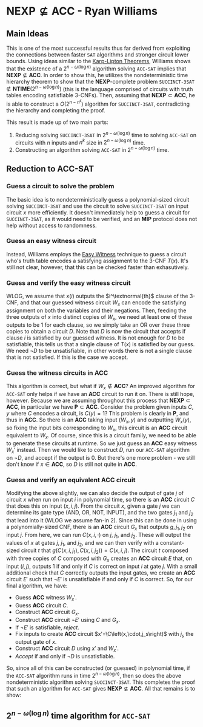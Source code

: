 # $\textbf{NEXP}\not\subseteq\textbf{ACC}$ - Ryan Williams

## Main Ideas

This is one of the most successful results thus far derived from exploiting the connections between faster $\texttt{SAT}$ algorithms and stronger circuit lower bounds.  Using ideas similar to the [Karp-Lipton Theorems](https://matthewkatzman.github.io/notes/background/karpLipton.html), Williams shows that the existence of a $2^{n-\omega(\log n)}$ algorithm solving $\texttt{ACC-SAT}$ implies that $\textbf{NEXP}\not\subseteq\textbf{ACC}$.  In order to show this, he utilizes the nondeterministic time hierarchy theorem to show that the $\textbf{NEXP}$-complete problem $\texttt{SUCCINCT-3SAT}\not\in\textbf{NTIME}\left(2^{n-\omega(\log n)}\right)$ (this is the language comprised of circuits with truth tables encoding satisfiable $3$-CNFs).  Then, assuming that $\textbf{NEXP}\subset\textbf{ACC}$, he is able to construct a $O\left(2^{n-n^\epsilon}\right)$ algorithm for $\texttt{SUCCINCT-3SAT}$, contradicting the hierarchy and completing the proof.

This result is made up of two main parts:

1. Reducing solving $\texttt{SUCCINCT-3SAT}$ in $2^{n-\omega(\log n)}$ time to solving $\texttt{ACC-SAT}$ on circuits with $n$ inputs and $n^k$ size in $2^{n-\omega(\log n)}$ time.
2. Constructing an algorithm solving $\texttt{ACC-SAT}$ in $2^{n-\omega(\log n)}$ time.

## Reduction to $\textbf{ACC-SAT}$

### Guess a circuit to solve the problem

The basic idea is to nondeterministically guess a polynomial-sized circuit solving $\texttt{SUCCINCT-3SAT}$ and use the circuit to solve $\texttt{SUCCINCT-3SAT}$ on input circuit $x$ more efficiently.  It doesn't immediately help to guess a circuit for $\texttt{SUCCINCT-3SAT}$, as it would need to be verified, and an $\textbf{MIP}$ protocol does not help without access to randomness.

### Guess an easy witness circuit

Instead, Williams employs the [Easy Witness](https://matthewkatzman.github.io/notes/papers/easyWitness.html) technique to guess a circuit who's truth table encodes a satisfying assignment to the $3$-CNF $T(x)$.  It's still not clear, however, that this can be checked faster than exhasutively.

### Guess and verify the easy witness circuit

WLOG, we assume that $x(i)$ outputs the $i^\textnormal{th}$ clause of the $3$-CNF, and that our guessed witness circuit $W_x$ can encode the satisfying assignment on both the variables and their negations.  Then, feeding the three outputs of $x$ into distinct copies of $W_x$, we need at least one of these outputs to be $1$ for each clause, so we simply take an OR over these three copies to obtain a circuit $D$.  Note that $D$ is now the circuit that accepts if clause $i$ is satisfied by our guessed witness.  It is not enough for $D$ to be satisfiable, this tells us that a single clause of $T(x)$ is satisfied by our guess.  We need $\neg D$ to be unsatisfiable, in other words there is not a single clause that is not satisfied.  If this is the case we accept.

### Guess the witness circuits in $\textbf{ACC}$

This algorithm is correct, but what if $W_x\not\in\textbf{ACC}$?  An improved algorithm for $\texttt{ACC-SAT}$ only helps if we have an $\textbf{ACC}$ circuit to run it on.  There is still hope, however.  Because we are assuming throughout this process that $\textbf{NEXP}\subset\textbf{ACC}$, in particular we have $\textbf{P}\subset\textbf{ACC}$.  Consider the problem given inputs $C,y$ where $C$ encodes a circuit, is $C(y)=1$?  This problem is clearly in $\textbf{P}$, and thus in $\textbf{ACC}$.  So there is an $\textbf{ACC}$ taking input $\left(W_x,y\right)$ and outputting $W_x(y)$, so fixing the input bits corresponding to $W_x$, this circuit is an $\textbf{ACC}$ circuit equivalent to $W_x$.  Of course, since this is a circuit family, we need to be able to generate these circuits at runtime.  So we just guess an $\textbf{ACC}$ easy witness $W_x'$ instead.  Then we would like to construct $D$, run our $\texttt{ACC-SAT}$ algorithm on $\neg D$, and accept if the output is $0$.  But there's one more problem - we still don't know if $x\in\textbf{ACC}$, so $D$ is still not quite in $\textbf{ACC}$.

### Guess and verify an equivalent $\textbf{ACC}$ circuit

Modifying the above slightly, we can also decide the output of gate $j$ of circuit $x$ when run on input $i$ in polynomial time, so there is an $\textbf{ACC}$ circuit $C$ that does this on input $(x,i,j)$.  From the circuit $x$, given a gate $j$ we can determine its gate type (AND, OR, NOT, INPUT), and the two gates $j_1$ and $j_2$ that lead into it (WLOG we assume fan-in $2$).  Since this can be done in using a polynomially-sized CNF, there is an $\textbf{ACC}$ circuit $G_x$ that outputs $g,j_1,j_2$ on input $j$.  From here, we can run $C(x,i,\cdot)$ on $j$, $j_1$, and $j_2$.  These will output the values of $x$ at gates $j$, $j_1$, and $j_2$, and we can then verify with a constant-sized circuit $t$ that $g\left(C\left(x,i,j_1\right),C\left(x,i,j_2\right)\right)=C\left(x,i,j\right)$.  The circuit $t$ composed with three copies of $C$ composed with $G_x$ creates an $\textbf{ACC}$ circuit $E$ that, on input $(i,j)$, outputs $1$ if and only if $C$ is correct on input $i$ at gate $j$.  With a small additional check that $C$ correctly outputs the input gates, we create an $\textbf{ACC}$ circuit $E'$ such that $\neg E'$ is unsatisfiable if and only if $C$ is correct.  So, for our final algorithm, we have:

* Guess $\textbf{ACC}$ witness $W_x'$.
* Guess $\textbf{ACC}$ circuit $C$.
* Construct $\textbf{ACC}$ circuit $G_x$.
* Construct $\textbf{ACC}$ circuit $\neg E'$ using $C$ and $G_x$.
* If $\neg E'$ is satisfiable, *reject*.
* Fix inputs to create $\textbf{ACC}$ circuit $x'=\C\left(x,\cdot,j_s\right)$ with $j_s$ the output gate of $x$.
* Construct $\textbf{ACC}$ circuit $D$ using $x'$ and $W_x'$.
* *Accept* if and only if $\neg D$ is unsatisfiable.

So, since all of this can be constructed (or guessed) in polynomial time, if the $\texttt{ACC-SAT}$ algorithm runs in time $2^{n-\omega(\log n)}$, then so does the above nondeterministic algorithm solving $\texttt{SUCCINCT-3SAT}$.  This completes the proof that such an algorithm for $\texttt{ACC-SAT}$ gives $\textbf{NEXP}\not\subseteq\textbf{ACC}$.  All that remains is to show:

## $2^{n-\omega(\log n)}$ time algorithm for $\texttt{ACC-SAT}$
